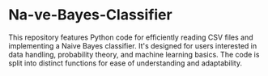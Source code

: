 # Na-ve-Bayes-Classifier
This repository features Python code for efficiently reading CSV files and implementing a Naive Bayes classifier. It's designed for users interested in data handling, probability theory, and machine learning basics. The code is split into distinct functions for ease of understanding and adaptability.
